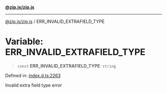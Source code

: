 [**@zip.js/zip.js**](../README.md)

***

[@zip.js/zip.js](../globals.md) / ERR\_INVALID\_EXTRAFIELD\_TYPE

# Variable: ERR\_INVALID\_EXTRAFIELD\_TYPE

> `const` **ERR\_INVALID\_EXTRAFIELD\_TYPE**: `string`

Defined in: [index.d.ts:2263](https://github.com/gildas-lormeau/zip.js/blob/f3a32a7ff6dfd704bbdd861b62eec086ef8a7c94/index.d.ts#L2263)

Invalid extra field type error
